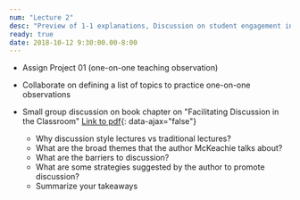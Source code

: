 ```yaml
---
num: "Lecture 2"
desc: "Preview of 1-1 explanations, Discussion on student engagement in the classroom"
ready: true
date: 2018-10-12 9:30:00.00-8:00
---
```



* Assign Project 01 (one-on-one teaching observation)
* Collaborate on defining a list of topics to practice one-on-one observations

* Small group discussion on book chapter on "Facilitating Discussion in the Classroom"
[Link to pdf](/lectures/ic01.pdf){: data-ajax="false"}
  * Why discussion style lectures vs traditional lectures?
  * What are the broad themes that the author McKeachie talks about?
  * What are the barriers to discussion? 
  * What are some strategies suggested by the author to promote discussion?
  * Summarize your takeaways

